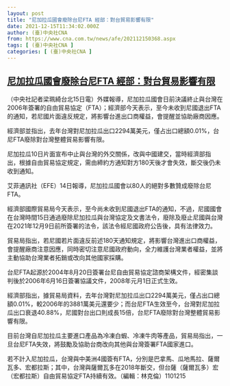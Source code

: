 ```yaml
---
layout: post
title: "尼加拉瓜國會廢除台尼FTA 經部：對台貿易影響有限"
date: 2021-12-15T11:34:02.000Z
author: (臺)中央社CNA
from: https://www.cna.com.tw/news/afe/202112150368.aspx
tags: [ (臺)中央社CNA ]
categories: [ (臺)中央社CNA ]
---
```

<!--1639568042000-->
[尼加拉瓜國會廢除台尼FTA 經部：對台貿易影響有限](https://www.cna.com.tw/news/afe/202112150368.aspx)
------

<div>
<div></div><div><p>（中央社記者梁珮綺台北15日電）外媒報導，尼加拉瓜國會日前決議終止與台灣在2006年簽署的自由貿易協定（FTA）；經濟部今天表示，至今未收到尼國退出FTA的通知，若尼國片面違反規定，將影響台進出口商權益，會提醒並協助廠商因應。</p><p>經濟部並指出，去年台灣對尼加拉瓜出口2294萬美元，僅占出口總額0.01%，台尼FTA廢除對台灣整體貿易影響有限。</p><p>尼加拉瓜10日片面宣布中止與台灣的外交關係，改與中國建交，當時經濟部指出，根據自由貿易協定規定，需由締約方通知對方180天後才會失效，斷交後仍未收到通知。</p><p>艾菲通訊社（EFE）14日報導，尼加拉瓜國會以80人的絕對多數贊成廢除台尼FTA。</p><p>經濟部國際貿易局今天表示，至今尚未收到尼國退出FTA的通知，不過，尼國國會在台灣時間15日通過廢除尼加拉瓜與台灣協定及文書法令，廢除及廢止尼國與台灣在2021年12月9日前所簽署的法令，該法令經尼國政府公告後，具有法律效力。</p><p>貿易局指出，若尼國若片面違反前述180天通知規定，將影響台灣進出口商權益，會提醒廠商注意因應，同時密切注意尼國政府動向，全力維護台灣業者權益，並將主動協助台灣業者拓銷或改向其他國家採購。</p><p>台尼FTA起源於2004年8月20日簽署台尼自由貿易協定諮商架構文件，經密集談判後於2006年6月16日簽署協議文件，2008年元月1日正式生效。</p><p>經濟部指出，據貿易局資料，去年台灣對尼加拉瓜出口2294萬美元，僅占出口總額0.01%，較2006年的3881萬美元還要少；而台尼FTA生效至今，台灣對尼加拉瓜出口衰退40.88%，尼國對台出口則成長15倍，台尼FTA廢除對台灣整體貿易影響有限。</p><p>目前台灣自尼加拉瓜主要進口產品為冷凍白蝦、冷凍牛肉等產品，貿易局指出，一旦台尼FTA失效，將鼓勵及協助台商改向其他與台灣簽署FTA國家進口。</p><p>若不計入尼加拉瓜，台灣與中美洲4國簽有FTA，分別是巴拿馬、瓜地馬拉、薩爾瓦多、宏都拉斯；其中，台灣與薩爾瓦多在2018年斷交，但台薩（薩爾瓦多）宏（宏都拉斯）自由貿易協定FTA持續有效。（編輯：林克倫）1101215</p></div>
</div>

